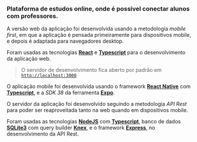 ### Plataforma de estudos online, onde é possivel conectar alunos com professores.


A versão web da aplicação foi desenvolvida usando a metodologia _mobile first_, em que a aplicação é pensada primeiramente para dispositivos mobile, e depois é adaptada para navegadores desktop.

Foram usadas as tecnologias [**React**](https://reactjs.org/) e [**Typescript**](https://www.typescriptlang.org/) para o desenvolvimento da aplicação web.


> O servidor de desenvolvimento fica aberto por padrão em [`http://localhost:3000`](http://localhost:3000)


O aplicação mobile foi desenvolvida usando o framework [**React Native**](https://reactnative.dev/) com [**Typescript**](https://www.typescriptlang.org/), e a _SDK 38_ da ferramenta [**Expo**](https://expo.io/).


O servidor da aplicação foi desenvolvido seguindo a metodologia _API Rest_ para poder ser reaproveitada tanto na web quando em dispositivos mobile.

Foram usadas as tecnologias [**NodeJS**](https://nodejs.org/) com [**Typescript**](https://www.typescriptlang.org/), banco de dados [**SQLite3**](https://sqlite.org/) com query builder [**Knex**](http://knexjs.org/), e o framework [**Express**](http://expressjs.com/), no desenvolvimento da API Rest.

